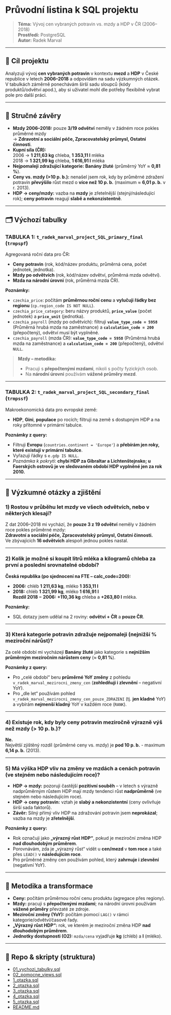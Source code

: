 # Průvodní listina k SQL projektu

> **Téma:** Vývoj cen vybraných potravin vs. mzdy a HDP v ČR (2006–2018)  
> **Prostředí:** PostgreSQL  
> **Autor:** Radek Marval

---

## 🎯 Cíl projektu
Analyzuji vývoj **cen vybraných potravin** v kontextu **mezd** a **HDP** v České republice v letech **2006–2018** a odpovídám na sadu výzkumných otázek.  
V tabulkách záměrně ponechávám širší sadu sloupců (kódy produktů/odvětví apod.), aby si uživatel mohl dle potřeby flexibilně vybrat pole pro další práci.

---

## 🧭 Stručné závěry

- **Mzdy 2006–2018:** pouze **3/19 odvětví** neměly v žádném roce pokles průměrné mzdy  
  → **Zdravotní a sociální péče, Zpracovatelský průmysl, Ostatní činnosti**.
- **Kupní síla (ČR):**  
  2006 → **1 211,63 kg** chleba, **1 353,11 l** mléka  
  2018 → **1 321,99 kg** chleba, **1 616,91 l** mléka
- **Nejpomaleji zdražující kategorie:** **Banány žluté** (průměrný YoY ≈ **0,81 %**).
- **Ceny vs. mzdy (>10 p. b.):** nenašel jsem rok, kdy by průměrné zdražení potravin **převýšilo** růst mezd o **více než 10 p. b.** (maximum ≈ **6,01 p. b.** v r. 2013).
- **HDP → ceny/mzdy:** vazba na **mzdy** je zřetelnější (stejný/následující rok); **ceny potravin** reagují **slabě a nekonzistentně**.

---

## 🗂 Výchozí tabulky

### **TABULKA 1:** `t_radek_marval_project_SQL_primary_final` (`trmpspf`)
Agregovaná roční data pro ČR:
- **Ceny potravin** (rok, kód/název produktu, průměrná cena, počet jednotek, jednotka).
- **Mzdy po odvětvích** (rok, kód/název odvětví, průměrná mzda odvětví).
- **Mzda na národní úrovni** (rok, průměrná mzda ČR).

**Poznámky:**
- `czechia_price`: počítám **průměrnou roční cenu** a **vylučuji řádky bez regionu** (`cp.region_code IS NOT NULL`).  
- `czechia_price_category`: beru názvy produktů, **`price_value`** (počet jednotek) a **`price_unit`** (jednotka).  
- `czechia_payroll` (mzdy po odvětvích): filtruji **`value_type_code = 5958`** (Průměrná hrubá mzda na zaměstnance) a **`calculation_code = 200`** (přepočtený), odvětví musí být vyplněné.  
- `czechia_payroll` (mzda ČR): **`value_type_code = 5958`** (Průměrná hrubá mzda na zaměstnance) a **`calculation_code = 200`** (přepočtený), odvětví `NULL`.

> **Mzdy – metodika:**  
> - Pracuji s **přepočtenými mzdami**, nikoli s počty fyzických osob.  
> - Na **národní úrovni** používám **vážené průměry mezd**.  

---

### **TABULKA 2:** `t_radek_marval_project_SQL_secondary_final` (`trmpssf`)
Makroekonomická data pro evropské země:
- **HDP**, **Gini**, **populace** po rocích; filtruji na země s dostupným HDP a na roky přítomné v primární tabulce.

**Poznámky z query:**
- Filtruji **Evropu** (`countries.continent = 'Europe'`) a **přebírám jen roky, které existují v primární tabulce**.  
- Vyřazuji řádky s `e.gdp IS NULL`.  
- _Poznámka k pokrytí_: **chybí HDP za Gibraltar a Lichtenštejnsko; u Faerských ostrovů je ve sledovaném období HDP vyplněné jen za rok 2010.**

---

## 🔎 Výzkumné otázky a zjištění

### 1) Rostou v průběhu let mzdy ve všech odvětvích, nebo v některých klesají?
Z dat 2006–2018 mi vychází, že **pouze 3 z 19 odvětví** neměly v žádném roce pokles průměrné mzdy:  
**Zdravotní a sociální péče, Zpracovatelský průmysl, Ostatní činnosti.**  
Ve zbývajících **16 odvětvích** alespoň jednou pokles nastal.

---

### 2) Kolik je možné si koupit litrů mléka a kilogramů chleba za první a poslední srovnatelné období?
**Česká republika (po sjednocení na FTE – calc_code=200):**
- **2006:** chléb **1 211,63 kg**, mléko **1 353,11 l**  
- **2018:** chléb **1 321,99 kg**, mléko **1 616,91 l**  
**Rozdíl 2018 − 2006:** **+110,36 kg** chleba a **+263,80 l** mléka.

**Poznámky:**
- SQL dotazy jsem udělal na 2 roviny: **odvětví + ČR** a **pouze ČR**.

---

### 3) Která kategorie potravin zdražuje nejpomaleji (nejnižší % meziroční nárůst)?
Za celé období mi vycházejí **Banány žluté** jako kategorie s **nejnižším průměrným meziročním nárůstem ceny** (≈ **0,81 %**).  

**Poznámky z query:**
- Pro „celé období“ beru **průměrné YoY změny** z pohledu `v_radek_marval_mezirocni_zmeny_cen` (**zohledňuji i zlevnění** – negativní YoY).  
- Pro „dle let“ používám pohled `v_radek_marval_mezirocni_zmeny_cen_pouze_ZDRAZENI` (tj. **jen kladné** YoY) a vybírám **nejmenší kladný** YoY v každém roce (`RANK`).

---

### 4) Existuje rok, kdy byly ceny potravin meziročně výrazně výš než mzdy (> 10 p. b.)?
**Ne.**  
Největší zjištěný rozdíl (průměrné ceny vs. mzdy) je **pod 10 p. b.** - maximum **6,14 p. b.** (2013).

---

### 5) Má výška HDP vliv na změny ve mzdách a cenách potravin (ve stejném nebo následujícím roce)?
- **HDP → mzdy:** pozoruji častější **pozitivní souběh** – v letech s výrazně nadprůměrným růstem HDP mají mzdy tendenci růst **nadprůměrně** (ve stejném nebo následujícím roce).  
- **HDP → ceny potravin:** vztah je **slabý a nekonzistentní** (ceny ovlivňuje širší sada faktorů).  
- **Závěr:** Silný přímý vliv HDP na zdražování potravin jsem **neprokázal**; vazba na mzdy je **zřetelnější**.

**Poznámky z query:**
- Rok označuji jako **„výrazný růst HDP“**, pokud je meziroční změna HDP **nad dlouhodobým průměrem**.  
- Porovnávám, zda je „výrazný růst“ vidět u **cen/mezd** v **tom roce** a také přes `LEAD()` v **následujícím roce**.  
- Pro průměrné změny cen používám pohled, který **zahrnuje i zlevnění** (negativní YoY).

---

## 🧪 Metodika a transformace

- **Ceny:** počítám průměrnou roční cenu produktu (agregace přes regiony).  
- **Mzdy:** pracuji s **přepočtenými mzdami**; na národní úrovni používám **vážené průměry** převzaté ze zdroje.
- **Meziroční změny (YoY):** počítám pomocí `LAG()` v rámci kategorie/odvětví/časové řady.  
- **„Výrazný růst HDP“:** rok, ve kterém je meziroční změna HDP **nad dlouhodobým průměrem**.  
- **Jednotky dostupnosti (O2):** `mzda/cena` vyjadřuje **kg** (chléb) a **l** (mléko).

---

## 🧩 Repo & skripty (struktura)

- [01_vychozi_tabulky.sql](01_vychozi_tabulky.sql)
- [02_pomocne_views.sql](02_pomocne_views.sql)
- [1_otazka.sql](1_otazka.sql)
- [2_otazka.sql](2_otazka.sql)
- [3_otazka.sql](3_otazka.sql)
- [4_otazka.sql](4_otazka.sql)
- [5_otazka.sql](5_otazka.sql)
- [README.md](README.md)




